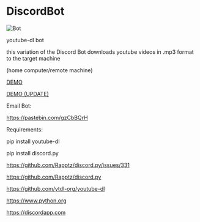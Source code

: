 # DiscordBot

![Bot](https://i.ibb.co/SVSC6sy/discord-bot.png)

youtube-dl bot

this variation of the Discord Bot downloads youtube videos in .mp3 format to the target machine 

(home computer/remote machine)

[DEMO](https://youtu.be/jDu2_ZUhRFE)

[DEMO (UPDATE)](https://www.youtube.com/watch?v=k0-FDPEVZ0k)

Email Bot:

https://pastebin.com/gzCbBQrH

Requirements:

pip install youtube-dl

pip install discord.py

https://github.com/Rapptz/discord.py/issues/331

https://github.com/Rapptz/discord.py

https://github.com/ytdl-org/youtube-dl

https://www.python.org

https://discordapp.com


